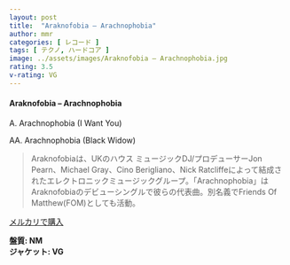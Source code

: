 ```yaml
---
layout: post
title:  "Araknofobia – Arachnophobia"
author: mmr
categories: [ レコード ]
tags: [ テクノ, ハードコア ]
image: ../assets/images/Araknofobia – Arachnophobia.jpg
rating: 3.5
v-rating: VG
---
```


#### Araknofobia – Arachnophobia

A. Arachnophobia (I Want You)

AA. Arachnophobia (Black Widow)

> Araknofobiaは、UKのハウス ミュージックDJ/プロデューサーJon Pearn、Michael Gray、Cino Berigliano、Nick Ratcliffeによって結成されたエレクトロニックミュージックグループ。「Arachnophobia」はAraknofobiaのデビューシングルで彼らの代表曲。別名義でFriends Of Matthew(FOM)としても活動。

[メルカリで購入](https://jp.mercari.com/item/m74790346352)

<div class="mt-4 mb-4 d-flex align-items-center">
<strong class="mr-1">盤質: NM</strong>
</div>
<div class="mt-4 mb-4 d-flex align-items-center">
<strong class="mr-1">ジャケット: VG</strong>
</div>
